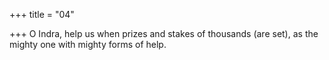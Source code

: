 +++
title = "04"

+++
O Indra, help us when prizes and stakes of thousands (are set),
as the mighty one with mighty forms of help.